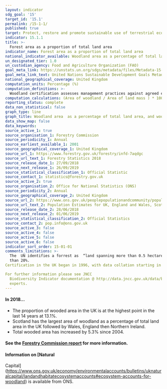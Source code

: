 ```yaml
---
layout: indicator
sdg_goal: '15'
target_id: '15.1'
permalink: /15-1-1/
published: true
target: Protect, restore and promote sustainable use of terrestrial ecosystems, sustainably manage forests, combat desertification, and halt and reverse land degradation and halt biodiversity loss
indicator: 15.1.1
title: >-
  Forest area as a proportion of total land area
indicator_name: Forest area as a proportion of total land area
national_indicator_available: Woodland area as a percentage of total land area, and woodland area certified as sustainably managed as a percentage of total land area. 
un_designated_tier: 1.0
un_custodian_agency: Food and Agriculture Organization (FAO)
goal_meta_link: https://unstats.un.org/sdgs/metadata/files/Metadata-15-01-01.pdf
goal_meta_link_text: United Nations Sustainable Development Goals Metadata (PDF 379 KB)
national_geographical_coverage: United Kingdom
computation_units: Percentage (%)
computation_definitions: >-
  Woodland certification assesses management practices against agreed environmental standards. Certification requires that wood products are harvested legally and sustainably, and that important wildlife habitats are identified and are not negatively impacted by management.
computation_calculations: (Area of woodland / Area of land mass ) * 100 OR (area of certified woodland / Area of land mass ) * 100
reporting_status: complete
data_non_statistical: false
graph_type: line
graph_title: Woodland area  as a percentage of total land area, and woodland area certified as sustainably managed as a percentage of total land area. 
data_show_map: false
data_keywords:  
source_active_1: true
source_organisation_1: Forestry Commission
source_periodicity_1: Annual
source_earliest_available_1: 2001
source_geographical_coverage_1: United Kingdom
source_url_1: https://www.forestry.gov.uk/forestry/infd-7aqdgc
source_url_text_1: Forestry Statistics 2018
source_release_date_1: 27/09/2018
source_next_release_1: 26/09/2019
source_statistical_classification_1: Official Statistic 
source_contact_1: statistics@forestry.gov.uk
source_active_2: true
source_organisation_2: Office for National Statistics (ONS)
source_periodicity_2: Annual
source_geographical_coverage_2: United Kingdom
source_url_2: https://www.ons.gov.uk/peoplepopulationandcommunity/populationandmigration/populationestimates/datasets/populationestimatesforukenglandandwalesscotlandandnorthernireland
source_url_text_2: Population Estimates for UK, England and Wales, Scotland and Northern Ireland
source_release_date_2: 28/06/2018
source_next_release_2: 01/06/2019
source_statistical_classification_2: Official Statistics
source_contact_2: pop.info@ons.gov.uk
source_active_3: false
source_active_4: false
source_active_5: false
source_active_6: false
indicator_sort_order: 15-01-01
comments_limitations: >-
  The  UN identifies a forrest as  “land spanning more than 0.5 hectares with trees higher than 5 meters and a canopy cover of more than 10 percent, or trees able to reach these thresholds in situ".  The definition used in the UK calculations only counts areas where the canopy covers more
  than 20%.
Certification in the UK began in 1996, with data collation starting in 2001, becoming a regular annual collation in 2004.  New certificates may relate to existing woodland that was not previously certified, or to newly planted areas. 

For further information please see JNCC
  Biodiversity Indicator documentation @ http://data.jncc.gov.uk/data/bfa0f573-e58f-4254-8c3e-2ee90a770ca5-B1b-Area-of-forestry-land-certified-as-sustainably-managed.docx Data follows the UN specification for this indicator. This indicator has been identified in collaboration with topic
  experts.
---
```

#### In **2018**… 
* The proportion of wooded area in the UK is at the highest point in the last 14 years at 13.1%.
* Scotland has the largest area of woodland as a percentage of total land area in the UK followed by Wales, England then Northern Ireland.
* Total wooded area has increased
by 5.3% since 2004.

#### See the [Forestry Commission report](https://www.forestresearch.gov.uk/tools-and-resources/statistics/forestry-statistics/) for more information.

#### Information on [Natural
Capital](https://www.ons.gov.uk/economy/environmentalaccounts/bulletins/uknaturalcapital/landandhabitatecosystemaccounts#ecosystem-accounts-for-woodland) is available from ONS.